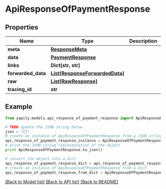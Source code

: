 # ApiResponseOfPaymentResponse


## Properties
Name | Type | Description | Notes
------------ | ------------- | ------------- | -------------
**meta** | [**ResponseMeta**](ResponseMeta.md) |  | [optional] 
**data** | [**PaymentResponse**](PaymentResponse.md) |  | [optional] 
**links** | **Dict[str, str]** |  | [optional] 
**forwarded_data** | [**List[ResponseForwardedData]**](ResponseForwardedData.md) |  | [optional] 
**raw** | [**List[RawResponse]**](RawResponse.md) |  | [optional] 
**tracing_id** | **str** |  | [optional] 

## Example

```python
from yapily.models.api_response_of_payment_response import ApiResponseOfPaymentResponse

# TODO update the JSON string below
json = "{}"
# create an instance of ApiResponseOfPaymentResponse from a JSON string
api_response_of_payment_response_instance = ApiResponseOfPaymentResponse.from_json(json)
# print the JSON string representation of the object
print ApiResponseOfPaymentResponse.to_json()

# convert the object into a dict
api_response_of_payment_response_dict = api_response_of_payment_response_instance.to_dict()
# create an instance of ApiResponseOfPaymentResponse from a dict
api_response_of_payment_response_from_dict = ApiResponseOfPaymentResponse.from_dict(api_response_of_payment_response_dict)
```
[[Back to Model list]](../README.md#documentation-for-models) [[Back to API list]](../README.md#documentation-for-api-endpoints) [[Back to README]](../README.md)


